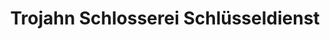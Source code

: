 ---
title: "Trojahn Schlosserei Schlüsseldienst"
url: /voerstetten/trojahn-schlosserei-schluesseldienst/
shop: Basteln
---